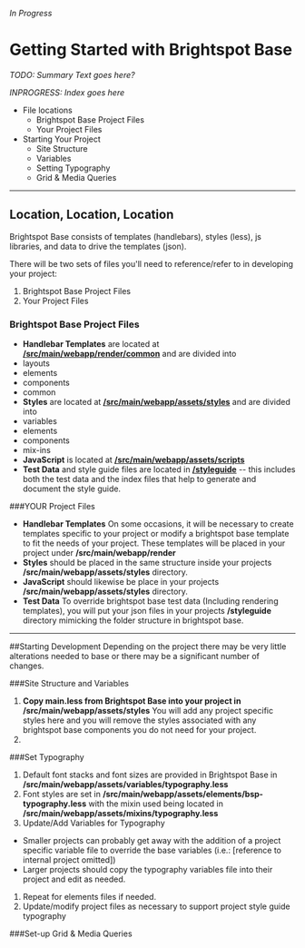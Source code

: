 _In Progress_

# Getting Started with Brightspot Base

_TODO: Summary Text goes here?_

_INPROGRESS: Index goes here_

* File locations
  * Brightspot Base Project Files
  * Your Project Files
* Starting Your Project
  * Site Structure
  * Variables
  * Setting Typography
  * Grid & Media Queries


----
## Location, Location, Location

Brightspot Base consists of templates (handlebars), styles (less), js libraries, and data to drive the templates (json).

There will be two sets of files you'll need to reference/refer to in developing your project:

1. Brightspot Base Project Files
2. Your Project Files

### Brightspot Base Project Files
* **Handlebar Templates** are located at **[/src/main/webapp/render/common](https://github.com/perfectsense/brightspot-base/tree/master/src/main/webapp/render/common)** and are divided into 
 * layouts
 * elements
 * components
 * common
* **Styles** are located at **[/src/main/webapp/assets/styles](https://github.com/perfectsense/brightspot-base/tree/master/src/main/webapp/assets/styles)** and are divided into
 * variables
 * elements
 * components
 * mix-ins
* **JavaScript** is located at **[/src/main/webapp/assets/scripts](https://github.com/perfectsense/brightspot-base/tree/master/src/main/webapp/assets/scripts)**
* **Test Data** and style guide files are located in **[/styleguide](https://github.com/perfectsense/brightspot-base/tree/master/styleguide)** -- this includes both the test data and the index files that help to generate and document the style guide.

###YOUR Project Files
* **Handlebar Templates** On some occasions, it will be necessary to create templates specific to your project or modify a brightspot base template to fit the needs of your project. These templates will be placed in your project under **/src/main/webapp/render**
* **Styles** should be placed in the same structure inside your projects **/src/main/webapp/assets/styles** directory. 
* **JavaScript** should likewise be place in your projects **/src/main/webapp/assets/styles** directory.
* **Test Data** To override brightspot base test data (Including rendering templates), you will put your json files in your projects **/styleguide** directory mimicking the folder structure in brightspot base.

----
##Starting Development
Depending on the project there may be very little alterations needed to base or there may be a significant number of changes.

###Site Structure and Variables
1. **Copy main.less from Brightspot Base into your project in /src/main/webapp/assets/styles** You will add any project specific styles here and you will remove the styles associated with any brightspot base components you do not need for your project.
1. 

###Set Typography
1. Default font stacks and font sizes are provided in Brightspot Base in **/src/main/webapp/assets/variables/typography.less**
1. Font styles are set in **/src/main/webapp/assets/elements/bsp-typography.less** with the mixin used being located in **/src/main/webapp/assets/mixins/typography.less** 
1. Update/Add Variables for Typography
  * Smaller projects can probably get away with the addition of a project specific variable file to override the base variables (i.e.: [reference to internal project omitted])
  * Larger projects should copy the typography variables file into their project and edit as needed.
1. Repeat for elements files if needed.
1. Update/modify project files as necessary to support project style guide typography

###Set-up Grid & Media Queries

